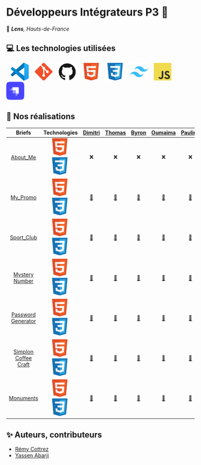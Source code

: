 # Développeurs Intégrateurs P3 🚀

📍 ***Lens**, Hauts-de-France*

## 💻 Les technologies utilisées

&nbsp;&nbsp;
![img_vscode](./img/vscode.svg)
&nbsp;&nbsp;
![img_git](./img/git.svg)
&nbsp;&nbsp;
![img_github](./img/github.svg)
&nbsp;&nbsp;
![img_html](./img/html.svg)
&nbsp;&nbsp;
![img_css](./img/css.svg)
&nbsp;&nbsp;
![img_tailwind](./img/tailwind.svg)
&nbsp;&nbsp;
![img_javascript](./img/javascript.svg)
&nbsp;&nbsp;
![img_strapi](./img/strapi.svg)

## 🚀 Nos réalisations

| Briefs | Technologies | <a href="https://github.com/PandaaxDvlpt">Dimitri</a> | <a href="https://github.com/LaCageANicolas">Thomas</a> | <a href="https://github.com/Drakane">Byron</a> | <a href="https://github.com/oumaima-gaghou">Oumaima</a> | <a href="https://github.com/Pauline-13">Pauline</a> | <a href="https://github.com/Sirolbfr">Loris</a> | <a href="https://github.com/Fionacz">Fiona</a> | <a href="https://github.com/bryanT062">Bryan</a> | <a href="https://github.com/Audrey2046">Audrey</a> | <a href="https://github.com/AlirezaAlavi7713">Alireza</a> | <a href="https://github.com/Tonny654">Tony</a> | <a href="https://github.com/nasskconcept">Nassima</a> | <a href="https://github.com/SofiaB25">Sofia</a> | <a href="https://github.com/tuirz">Luigi</a> |
| :----: | :----: | :----: | :----: | :----: | :----: | :----: | :----: | :----: | :----: | :----: | :----: | :----: | :----: | :----: | :----: |
| [About_Me](https://github.com/DEV-INTE-P3-LENS-2025/about_me) | ![img_html](./img/html.svg)&nbsp;![img_css](./img/css.svg)&nbsp; | ❌ | ❌ | ❌ | ❌ | ❌ | ❌ | ❌ | ❌ | ❌ | ❌ | ❌ | ❌ | ❌ | ❌ |
| [My_Promo](https://github.com/DEV-INTE-P3-LENS-2025/my_promo) | ![img_html](./img/html.svg)&nbsp;![img_css](./img/css.svg)&nbsp; | <a href="https://github.com/PandaaxDvlpt/brief1_DC/"> 🔗 </a> | <a href="https://github.com/LaCageANicolas/my_promo-TB"> 🔗 </a> | <a href="https://github.com/Drakane/my_promo-CB"> 🔗 </a> | <a href="https://github.com/oumaima-gaghou/my_promo-ag"> 🔗 </a> | <a href="https://github.com/Pauline-13My_promo-TP"> 🔗 </a> | <a href="https://github.com/Sirolbfr/my_promo-lb"> 🔗 </a> | <a href="https://github.com/Fionacz/my_promo_fc"> 🔗 </a> | <a href="https://github.com/bryanT062/my_promo-BT"> 🔗 </a> | <a href="https://github.com/Audrey2046"> 🔗 </a> | <a href="https://github.com/AlirezaAlavi7713"> 🔗 </a> | <a href="https://github.com/Tonny654/my_promo-TL"> 🔗 </a> | <a href="https://github.com/nasskconcept/MaPromo"> 🔗 </a> | <a href="https://github.com/SofiaB25/my_promo-sb"> 🔗 </a> | <a href="https://github.com/tuirz/mypromo-ls"> 🔗 </a> |
| [Sport_Club](https://github.com/DEV-INTE-P3-LENS-2025/sport_club) | ![img_html](./img/html.svg)&nbsp;![img_css](./img/css.svg)&nbsp; | <a href="https://github.com/PandaaxDvlpt"> 🔗 </a> | <a href="https://github.com/LaCageANicolas"> 🔗 </a> | <a href="https://github.com/Drakane"> 🔗 </a> | <a href="https://github.com/oumaima-gaghou"> 🔗 </a> | <a href="https://github.com/Pauline-13"> 🔗 </a> | <a href="https://github.com/Sirolbfr"> 🔗 </a> | <a href="https://github.com/Fionacz"> 🔗 </a> | <a href="https://github.com/bryanT062"> 🔗 </a> | <a href="https://github.com/Audrey2046"> 🔗 </a> | <a href="https://github.com/AlirezaAlavi7713"> 🔗 </a> | <a href="https://github.com/Tonny654"> 🔗 </a> | <a href="https://github.com/nasskconcept"> 🔗 </a> | <a href="https://github.com/SofiaB25"> 🔗 </a> | <a href="https://github.com/"> 🔗 </a> |
| [Mystery Number](https://github.com/DEV-INTE-P3-LENS-2025/mystery-number) | ![img_html](./img/html.svg)&nbsp;![img_css](./img/css.svg)&nbsp; | <a href="https://github.com/PandaaxDvlpt"> 🔗 </a> | <a href="https://github.com/LaCageANicolas"> 🔗 </a> | <a href="https://github.com/Drakane"> 🔗 </a> | <a href="https://github.com/oumaima-gaghou"> 🔗 </a> | <a href="https://github.com/Pauline-13"> 🔗 </a> | <a href="https://github.com/Sirolbfr"> 🔗 </a> | <a href="https://github.com/Fionacz"> 🔗 </a> | <a href="https://github.com/bryanT062"> 🔗 </a> | <a href="https://github.com/Audrey2046"> 🔗 </a> | <a href="https://github.com/AlirezaAlavi7713"> 🔗 </a> | <a href="https://github.com/Tonny654"> 🔗 </a> | <a href="https://github.com/nasskconcept"> 🔗 </a> | <a href="https://github.com/SofiaB25"> 🔗 </a> | <a href="https://github.com/"> 🔗 </a> |
| [Password Generator](https://github.com/DEV-INTE-P3-LENS-2025/password-generator) | ![img_html](./img/html.svg)&nbsp;![img_css](./img/css.svg)&nbsp; | <a href="https://github.com/PandaaxDvlpt"> 🔗 </a> | <a href="https://github.com/LaCageANicolas"> 🔗 </a> | <a href="https://github.com/Drakane"> 🔗 </a> | <a href="https://github.com/oumaima-gaghou"> 🔗 </a> | <a href="https://github.com/Pauline-13"> 🔗 </a> | <a href="https://github.com/Sirolbfr"> 🔗 </a> | <a href="https://github.com/Fionacz"> 🔗 </a> | <a href="https://github.com/bryanT062"> 🔗 </a> | <a href="https://github.com/Audrey2046"> 🔗 </a> | <a href="https://github.com/AlirezaAlavi7713"> 🔗 </a> | <a href="https://github.com/Tonny654"> 🔗 </a> | <a href="https://github.com/nasskconcept"> 🔗 </a> | <a href="https://github.com/SofiaB25"> 🔗 </a> | <a href="https://github.com/"> 🔗 </a> |
| [Simplon Coffee Craft](https://github.com/DEV-INTE-P3-LENS-2025/SimplonCoffeeCraft) | ![img_html](./img/html.svg)&nbsp;![img_css](./img/css.svg)&nbsp; | <a href="https://github.com/PandaaxDvlpt"> 🔗 </a> | <a href="https://github.com/LaCageANicolas"> 🔗 </a> | <a href="https://github.com/Drakane"> 🔗 </a> | <a href="https://github.com/oumaima-gaghou"> 🔗 </a> | <a href="https://github.com/Pauline-13"> 🔗 </a> | <a href="https://github.com/Sirolbfr"> 🔗 </a> | <a href="https://github.com/Fionacz"> 🔗 </a> | <a href="https://github.com/bryanT062"> 🔗 </a> | <a href="https://github.com/Audrey2046"> 🔗 </a> | <a href="https://github.com/AlirezaAlavi7713"> 🔗 </a> | <a href="https://github.com/Tonny654"> 🔗 </a> | <a href="https://github.com/nasskconcept"> 🔗 </a> | <a href="https://github.com/SofiaB25"> 🔗 </a> | <a href="https://github.com/"> 🔗 </a> |
| [Monuments](https://github.com/DEV-INTE-P3-LENS-2025/monuments) | ![img_html](./img/html.svg)&nbsp;![img_css](./img/css.svg)&nbsp; | <a href="https://github.com/PandaaxDvlpt"> 🔗 </a> | <a href="https://github.com/LaCageANicolas"> 🔗 </a> | <a href="https://github.com/Drakane"> 🔗 </a> | <a href="https://github.com/oumaima-gaghou"> 🔗 </a> | <a href="https://github.com/Pauline-13"> 🔗 </a> | <a href="https://github.com/Sirolbfr"> 🔗 </a> | <a href="https://github.com/Fionacz"> 🔗 </a> | <a href="https://github.com/bryanT062"> 🔗 </a> | <a href="https://github.com/Audrey2046"> 🔗 </a> | <a href="https://github.com/AlirezaAlavi7713"> 🔗 </a> | <a href="https://github.com/Tonny654"> 🔗 </a> | <a href="https://github.com/nasskconcept"> 🔗 </a> | <a href="https://github.com/SofiaB25"> 🔗 </a> | <a href="https://github.com/"> 🔗 </a> |

## ✨ Auteurs, contributeurs

* [Rémy Cottrez](https://github.com/RemyCTRZ)
* [Yassen Abarji](https://github.com/yabarji59)
